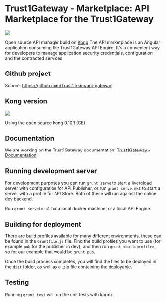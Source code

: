 Trust1Gateway - Marketplace: API Marketplace for the Trust1Gateway
==================================================================
[![][t1g-logo]][Trust1Gateway-url]

Open source API manager build on [Kong](https://getkong.org/)
The API marketplace is an Angular application consuming the Trust1Gateway API Engine.
It's a convenient way for developers to manage application security credentials, configuration
and the contracted services.

Github project
--------------
Source: <https://github.com/Trust1Team/api-gateway>

Kong version
------------

![][kong-logo]

Using the open source Kong 0.10.1 (CE)

Documentation
-------------
We are working on the Trust1Gateway documentation:
[Trust1Gateway - Documentation](https://www.gitbook.com/book/t1t/trust1gateway-marketplace-guide/details)


## Running development server

For development purposes you can run `grunt serve` to start a livereload server with configuration for API Publisher, or run `grunt serve:mkt` to start a server with a profile for API Store.
Both of these will run against the online dev backend.

Run `grunt serveLocal` for a local docker machine, or a local API Engine.


## Building for deployment

There are build profiles available for many different environments, these can be found in the `Gruntfile.js` file.
Find the build profiles you want to use (for example `pub` for the publisher in dev), and then run `grunt <buildprofile>`, so for our example that would be `grunt pub`.

Once the build process completes, you will find the files to be deployed in the `dist` folder, as well as a .zip file containing the deployable.


## Testing

Running `grunt test` will run the unit tests with karma.



[Trust1Team-url]: https://trust1team.com
[Trust1Gateway-url]: https://www.trust1gateway.com
[Github-T1G]: https://github.com/Trust1Team/api-gateway
[t1t-logo]: http://imgur.com/lukAaxx.png
[t1c-logo]: http://i.imgur.com/We0DIvj.png
[t1g-logo]: https://i.imgur.com/zsGZaoC.png
[t1g-documentation]: https://www.gitbook.com/book/t1t/trust1gateway-marketplace-guide/details
[kong-logo]: https://i.imgur.com/ykM19BJ.png
[kong-uri]: https://getkong.org/



